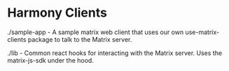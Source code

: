 # Harmony Clients

./sample-app - A sample matrix web client that uses our own use-matrix-clients package to talk to the Matrix server.

./lib - Common react hooks for interacting with the Matrix server. Uses the matrix-js-sdk under the hood.
